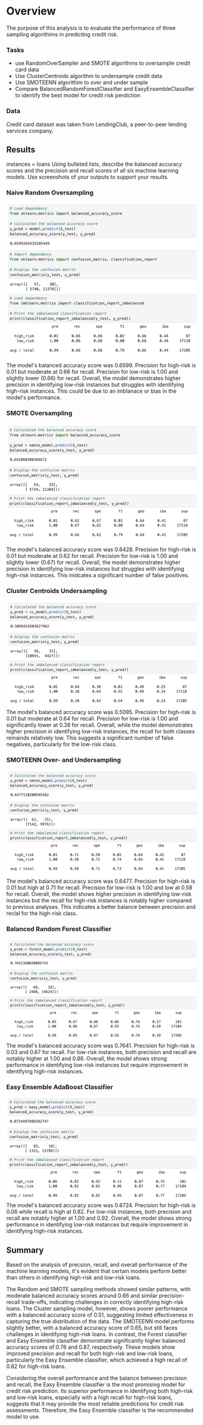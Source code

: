 # Overview 
The purpose of this analysis is to evaluate the performance of three sampling algorithims in predicting credit risk. 

### Tasks
- use RandomOverSampler and SMOTE algorithms to oversample credit card data
- Use ClusterCentroids algorithm to undersample credit data
- Use SMOTEENN algorithim to over and under sample
- Compare BalancedRandomForestClassifier and EasyEnsembleClassifier to identify the best model for credit risk perdiction
  
### Data
Credit card dataset was taken from LendingClub, a peer-to-peer lending services company.

## Results
instances = loans
Using bulleted lists, describe the balanced accuracy scores and the precision and recall scores of all six machine learning models. Use screenshots of your outputs to support your results.

### Naive Random Oversampling
![Random oversampling results](images/random_results.png)
The model's balanced accuracy score was 0.6599. Precision for high-risk is 0.01 but moderate at 0.66 for recall. Precision for low-risk is 1.00 and slightly lower (0.66) for recall. Overall, the model demonstrates higher precision in identifying low-risk instances but struggles with identifying high-risk instances. This could be due to an imblanace or bias in the model's performance.

### SMOTE Oversampling
![SMOTE oversampling results](images/smote_results.png)
The model's balanced accuracy score was 0.6428. Precision for high-risk is 0.01 but moderate at 0.62 for recall. Precision for low-risk is 1.00 and slightly lower (0.67) for recall. Overall, the model demonstrates higher precision in identifying low-risk instances but struggles with identifying high-risk instances. This inidcates a significant number of false positives.

### Cluster Centroids Undersampling
![Cluster centroids undersampling results](images/cluster_results.png)
The model's balanced accuracy score was 0.5095. Precision for high-risk is 0.01 but moderate at 0.64 for recall. Precision for low-risk is 1.00 and significantly lower at 0.38 for recall. Overall, while the model demonstrates higher precision in identifying low-risk instances, the recall for both classes remainds relatively low. This suggests a significant number of false negatives, particularly for the low-risk class.

### SMOTEENN Over- and Undersampling
![SMOTEENN over- and undersampling results](images/smten_results.png)
The model's balanced accuracy score was 0.6477. Precision for high-risk is 0.01 but high at 0.71 for recall. Precision for low-risk is 1.00 and  low at 0.58 for recall. Overall, the model shows higher precision in identifying low-risk instances but the recall for high-risk instances is notably higher compared to previous analyses. This indicates a better balance between precision and reclal for the high-risk class.

### Balanced Random Forest Classifier
![Forest classifier results](images/forest_results.png)
The model's balanced accuracy score was 0.7641. Precision for high-risk is 0.03 and 0.67 for recall. For low-risk instances, both precision and recall are notably higher at 1.00 and 0.86. Overall, the model shows strong performance in identifying low-risk instances but require improvement in identifying high-risk instances.

### Easy Ensemble AdaBoost Classifier
![Easy classifier results](images/easy_results.png)
The model's balanced accuracy score was 0.8724. Precision for high-risk is 0.06 while recall is high at 0.82. For low-risk instances, both precision and recall are notably higher at 1.00 and 0.92. Overall, the model shows strong performance in identifying low-risk instances but require improvement in identifying high-risk instances.

## Summary
Based on the analysis of precsion, recall, and overall performance of the machine learning models, it's evident that certain models perform better than others in identifying high-risk and low-risk loans.

The Random and SMOTE sampling methods showed similar patterns, with moderate balanced accuracy scores around 0.66 and similar precision-recall trade-offs, indicating challenges in correctly identifying high-risk loans. The Cluster sampling model, however, shows poorer performance with a balanced accuracy score of 0.51, suggesting limited effectiveness in capturing the true distribution of the data. The SMOTEENN model performs slightly better, with a balanced accuracy score of 0.65, but still faces challenges in identifying high-risk loans. In contrast, the Forest classifier and Easy Ensemble classifier demonstrate significantly higher balanced accuracy scores of 0.76 and 0.87, respectively. These models show improved precision and recall for both high-risk and low-risk loans, particularly the Easy Ensemble classifier, which achieved a high recall of 0.82 for high-risk loans.

Considering the overall performance and the balance between precision and recall, the Easy Ensemble classifier is the most promising model for credit risk prediction. Its superior performance in identifying both high-risk and low-risk loans, especially with a high recall for high-risk loans, suggests that it may provide the most reliable predictions for credit risk assessments. Therefore, the Easy Ensemble classifier is the recommended model to use.
